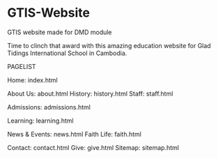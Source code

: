 # GTIS-Website
GTIS website made for DMD module

Time to clinch that award with this amazing education website for Glad Tidings International School in Cambodia.


PAGELIST

Home: index.html

About Us: about.html
History: history.html
Staff: staff.html

Admissions: admissions.html

Learning: learning.html

News & Events: news.html
Faith Life: faith.html

Contact: contact.html
Give: give.html
Sitemap: sitemap.html
